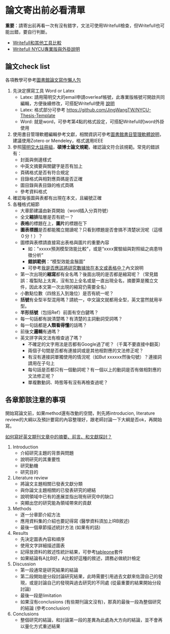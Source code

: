 # 論文寄出前必看清單
**重要**：請寄出前再看一次有沒有錯字，文法可使用Writefull檢查，但Writefull也可能出錯，要自行判斷。

- [Writefull和其他工具比較](https://news.lib.nycu.edu.tw/researches/writefull/)
- [Writefull NYCU專業版與外掛說明](https://www.lib.nycu.edu.tw/custom?menu=125&cid=411)

## 論文check list

各項教學可參考[圖書館論文寫作懶人包](https://news.lib.nycu.edu.tw/category/researches/writing-research-papers/)

1. 先決定撰寫工具 Word or Latex
    - Latex: 請用陽明交大的email申請overleaf帳號，此專業版帳號可開啟共同編輯，方便後續修改，可搭配Writefull使用 [說明](https://news.lib.nycu.edu.tw/researches/overleaf/)
    - Latex: 格式部分可參考 https://github.com/JingWangTW/NYCU-Thesis-Template
    - Word: 就是word，可參考第4點的格式設定，可搭配Writefull的word外掛使用
3. 使用書目管理軟體編輯參考文獻，相關資訊可參考[圖書館書目管理軟體說明](https://news.lib.nycu.edu.tw/researches/endnote%e3%80%81mendeley%e3%80%81zotero%e6%9b%b8%e7%9b%ae%e7%ae%a1%e7%90%86%e8%bb%9f%e9%ab%94%e9%80%9f%e9%85%8d%e6%8c%87%e5%8d%97/)，建議使用Zotero or Mendeley，格式選用IEEE
4. 參照[陽明交大註冊組](https://aa.nycu.edu.tw/reg/regulation/)，**碩博士論文規範**，確認論文符合該規範。常見的錯誤有：
    - 封面與側邊樣式
    - 中英文摘要與關鍵字是否有加上
    - 頁碼格式是否有符合規定
    - 目錄格式與相對應頁碼是否正確
    - 圖目錄與表目錄的格式頁碼
    - 參考資料格式
5. 確認每張圖與表都有出現在本文，且編號正確
6. 各種格式細節
    - 大章節建議由新頁開始（word插入分頁符號）
    - 全文**縮排**階層是否有統一？
    - **表格**的標題在上，**圖片**的標題在下
    - **圖表標題**是否都能獨立閱讀呢？只看到標題是否會搞不清楚狀況呢（這樣０分！）？
    - 圖標與表標請直接寫出表格與圖片的重要內容
        - 如："xxxxx預測模型效能比較"，或是“xxxx實驗組與對照組之病患特徵分析”
        - **錯誤範例**：“模型效能盒鬚圖”
        - 可參考[我是否應該將研究數據放在本文或表格中？](https://www.editing.tw/blog/%E8%8B%B1%E6%96%87%E8%AB%96%E6%96%87%E5%AF%AB%E4%BD%9C%E6%8A%80%E5%B7%A7/%E8%AB%96%E6%96%87%E5%AF%AB%E4%BD%9C%E6%8A%80%E5%B7%A7/%E6%88%91%E6%98%AF%E5%90%A6%E6%87%89%E8%A9%B2%E5%B0%87%E7%A0%94%E7%A9%B6%E6%95%B8%E6%93%9A%E6%94%BE%E5%9C%A8%E6%9C%AC%E6%96%87%E6%88%96%E8%A1%A8%E6%A0%BC%E4%B8%AD%EF%BC%9F)內文說明
    - 第一次出現的**縮寫**都有全名嗎？後面出現的是否都是縮寫呢？（常見錯誤：複製貼上太爽，沒有加上全名或是一直出現全名，摘要算是獨立文件，因此本文第一次出現的縮寫仍需要全名）
    - 小數點位數（四捨五入到幾位）是否有統一呢？
    - **括號**有全型半型混用嗎？請統一，中文論文就都用全型，英文當然就用半型。
    - **半形括號**（包括Ref）前面有空白鍵嗎？
    - 每一句話都有說清楚嗎？有清楚的主詞動詞受詞嗎？
    - 每一句話都是**人類看得懂**的話嗎？
    - 前後文**邏輯**有通嗎？
    - 英文拼字與文法有檢查過了嗎？
        - 不確定的文字用法是否都有Google過了呢？（千萬不要直接中翻英）
        - 兩個子句間是否都有連接詞或是其他相對應的文法修正呢？
        - 有沒有連接詞單獨使用的情況呢（如But xxxxxx然後句號）？連接詞請用在子句上
        - 每句話是否都只有一個動詞呢？有一個以上的動詞是否有做相對應的文法修正呢？
        - 單複數動詞、時態等有沒有再檢查過呢？

## 各章節該注意的事項

開始寫論文前，如果method還有改動的空間，則先將introducion, literature review的大綱以及預計要寫的內容整理好，跟老師討論一下大綱是否ok，再開始寫。

[如何寫好英文期刊文章中的摘要、前言、和文獻探討？](https://www.awec.ntu.edu.tw/%E5%A6%82%E4%BD%95%E5%AF%AB%E5%A5%BD%E8%8B%B1%E6%96%87%E6%9C%9F%E5%88%8A%E6%96%87%E7%AB%A0%E4%B8%AD%E7%9A%84%E6%91%98%E8%A6%81%E3%80%81%E5%89%8D%E8%A8%80%E3%80%81%E5%92%8C%E6%96%87%E7%8D%BB%E6%8E%A2/?lang=en)

1. Introduction
     - 介紹研究主題的背景與問題
     - 說明研究的其重要性
     - 研究動機
     - 研究目的
2. Literature review
    - 將論文主題相關已發表文獻分類
    - 與你論文主題相關的已發表研究的總結
    - 說明領域中已有的進展並指出現有研究中的缺口
    - 突顯出您的研究能為領域帶來的貢獻
3. Methods
    - 逐一分章節介紹方法
    - 應用資料集的介紹也要記得寫 (醫學資料須加上IRB敘述)
    - 最後一個章節描述統計方法 (如果有的話)
4. Results
    - 先決定圖表內容和順序
    - 使用文字詳細描述圖表
    - 記得放資料的敘述性統計結果，可參考[tableone](https://pypi.org/project/tableone/)套件
    - 如果結論有A比B好，A比較好這種的敘述，請務必做統計檢定
5. Discussion
    - 第一段通常是研究結果的結論
    - 第二段開始是分段討論研究結果，此時需要引用過去文獻來佐證自己的發現，或是討論自己的發現與過去研究的不同處 (從最重要的結果開始分段討論)
    - 最後一段是limitation
    - 如果沒有conclusions (有些期刊論文沒有)，那真的最後一段為整個研究的結論 (參考conclusion)
6. Conclusions
    - 整個研究的結論，和討論第一段的差異為此處為大方向的結論，並不會再以量化方式重述結果



